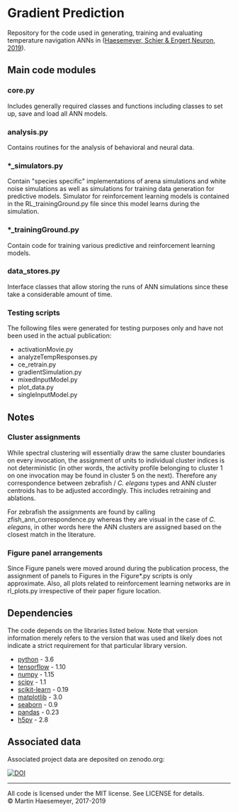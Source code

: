 # Gradient Prediction

Repository for the code used in generating, training and evaluating temperature
navigation ANNs in
([Haesemeyer, Schier & Engert,Neuron, 2019](https://www.cell.com/neuron/fulltext/S0896-6273(19)30601-4)).


## Main code modules
### core.py
Includes generally required classes and functions including classes to set up,
save and load all ANN models.
### analysis.py
Contains routines for the analysis of behavioral and neural data.
### *_simulators.py
Contain "species specific" implementations of arena simulations and white noise
simulations as well as simulations for training data generation for predictive
models. Simulator for reinforcement learning models is contained in the
RL_trainingGround.py file since this model learns during the simulation.
### *_trainingGround.py
Contain code for training various predictive and reinforcement learning models.
### data_stores.py
Interface classes that allow storing the runs of ANN simulations since these
take a considerable amount of time.
### Testing scripts
The following files were generated for testing purposes only and have not been
used in the actual publication:
* activationMovie.py
* analyzeTempResponses.py
* ce_retrain.py
* gradientSimulation.py
* mixedInputModel.py
* plot_data.py
* singleInputModel.py

## Notes
### Cluster assignments
While spectral clustering will essentially draw the same cluster boundaries on
every invocation, the assignment of units to individual cluster indices is not
deterministic (in other words, the activity profile belonging to cluster 1 on
one invocation may be found in cluster 5 on the next). Therefore any
correspondence between zebrafish / _C. elegans_ types and ANN cluster centroids
has to be adjusted accordingly. This includes retraining and ablations.

For zebrafish the assignments are found by calling zfish_ann_correspondence.py
whereas they are visual in the case of _C. elegans_, in other words here the
ANN clusters are assigned based on the closest match in the literature.

### Figure panel arrangements
Since Figure panels were moved around during the publication process, the
assignment of panels to Figures in the Figure*.py scripts is only approximate.
Also, all plots related to reinforcement learning networks are in rl_plots.py
irrespective of their paper figure location.

## Dependencies
The code depends on the libraries listed below. Note that version information
merely refers to the version that was used and likely does not indicate a
strict requirement for that particular library version.
* [python](https://www.python.org/) - 3.6
* [tensorflow](https://www.tensorflow.org/) - 1.10
* [numpy](http://www.numpy.org/) - 1.15
* [scipy](https://www.scipy.org/) - 1.1
* [scikit-learn](https://scikit-learn.org/stable/) - 0.19
* [matplotlib](https://matplotlib.org/) - 3.0
* [seaborn](https://seaborn.pydata.org/) - 0.9
* [pandas](https://pandas.pydata.org/) - 0.23
* [h5py](http://docs.h5py.org/) - 2.8

## Associated data
Associated project data are deposited on zenodo.org:

[![DOI](https://zenodo.org/badge/DOI/10.5281/zenodo.3258831.svg)](https://doi.org/10.5281/zenodo.3258831)

---
All code is licensed under the MIT license. See LICENSE for details.  
&copy; Martin Haesemeyer, 2017-2019